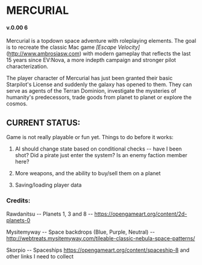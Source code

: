 # MERCURIAL

#### v.0.00 6

Mercurial is a topdown space adventure with roleplaying elements. The goal is to
recreate the classic Mac game _[Escape Velocity]_ (http://www.ambrosiasw.com) with modern gameplay that reflects the last 15 years since EV:Nova, a more indepth campaign and stronger pilot characterization.

The player character of Mercurial has just been granted their basic Starpilot's
License and suddenly the galaxy has opened to them. They can serve as agents of 
the Terran Dominion, investigate the mysteries of humanity's predecessors, trade
goods from planet to planet or explore the cosmos. 

## CURRENT STATUS:
Game is not really playable or fun yet. Things to do before it works:

1. AI should change state based on conditional checks -- have I been shot? Did a pirate just enter the system? Is an enemy faction member here?

2. More weapons, and the ability to buy/sell them on a planet

3. Saving/loading player data


### Credits:

Rawdanitsu -- Planets 1, 3 and 8 -- https://opengameart.org/content/2d-planets-0

Mysitemyway -- Space backdrops (Blue, Purple, Neutral) -- http://webtreats.mysitemyway.com/tileable-classic-nebula-space-patterns/

Skorpio -- Spaceships https://opengameart.org/content/spaceship-8 and other links I need to collect


